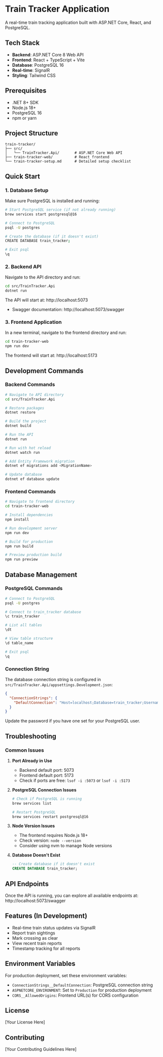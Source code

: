 # Train Tracker Application

A real-time train tracking application built with ASP.NET Core, React, and PostgreSQL.

## Tech Stack

- **Backend**: ASP.NET Core 8 Web API
- **Frontend**: React + TypeScript + Vite
- **Database**: PostgreSQL 16
- **Real-time**: SignalR
- **Styling**: Tailwind CSS

## Prerequisites

- .NET 8+ SDK
- Node.js 18+
- PostgreSQL 16
- npm or yarn

## Project Structure

```
train-tracker/
├── src/
│   └── TrainTracker.Api/       # ASP.NET Core Web API
├── train-tracker-web/          # React frontend
└── train-tracker-setup.md      # Detailed setup checklist
```

## Quick Start

### 1. Database Setup

Make sure PostgreSQL is installed and running:

```bash
# Start PostgreSQL service (if not already running)
brew services start postgresql@16

# Connect to PostgreSQL
psql -U postgres

# Create the database (if it doesn't exist)
CREATE DATABASE train_tracker;

# Exit psql
\q
```

### 2. Backend API

Navigate to the API directory and run:

```bash
cd src/TrainTracker.Api
dotnet run
```

The API will start at: http://localhost:5073
- Swagger documentation: http://localhost:5073/swagger

### 3. Frontend Application

In a new terminal, navigate to the frontend directory and run:

```bash
cd train-tracker-web
npm run dev
```

The frontend will start at: http://localhost:5173

## Development Commands

### Backend Commands

```bash
# Navigate to API directory
cd src/TrainTracker.Api

# Restore packages
dotnet restore

# Build the project
dotnet build

# Run the API
dotnet run

# Run with hot reload
dotnet watch run

# Add Entity Framework migration
dotnet ef migrations add <MigrationName>

# Update database
dotnet ef database update
```

### Frontend Commands

```bash
# Navigate to frontend directory
cd train-tracker-web

# Install dependencies
npm install

# Run development server
npm run dev

# Build for production
npm run build

# Preview production build
npm run preview
```

## Database Management

### PostgreSQL Commands

```bash
# Connect to PostgreSQL
psql -U postgres

# Connect to train_tracker database
\c train_tracker

# List all tables
\dt

# View table structure
\d table_name

# Exit psql
\q
```

### Connection String

The database connection string is configured in `src/TrainTracker.Api/appsettings.Development.json`:

```json
{
  "ConnectionStrings": {
    "DefaultConnection": "Host=localhost;Database=train_tracker;Username=postgres;Password="
  }
}
```

Update the password if you have one set for your PostgreSQL user.

## Troubleshooting

### Common Issues

1. **Port Already in Use**
   - Backend default port: 5073
   - Frontend default port: 5173
   - Check if ports are free: `lsof -i :5073` or `lsof -i :5173`

2. **PostgreSQL Connection Issues**
   ```bash
   # Check if PostgreSQL is running
   brew services list

   # Restart PostgreSQL
   brew services restart postgresql@16
   ```

3. **Node Version Issues**
   - The frontend requires Node.js 18+
   - Check version: `node --version`
   - Consider using nvm to manage Node versions

4. **Database Doesn't Exist**
   ```sql
   -- Create database if it doesn't exist
   CREATE DATABASE train_tracker;
   ```

## API Endpoints

Once the API is running, you can explore all available endpoints at:
http://localhost:5073/swagger

## Features (In Development)

- Real-time train status updates via SignalR
- Report train sightings
- Mark crossing as clear
- View recent train reports
- Timestamp tracking for all reports

## Environment Variables

For production deployment, set these environment variables:

- `ConnectionStrings__DefaultConnection`: PostgreSQL connection string
- `ASPNETCORE_ENVIRONMENT`: Set to `Production` for production deployment
- `CORS__AllowedOrigins`: Frontend URL(s) for CORS configuration

## License

[Your License Here]

## Contributing

[Your Contributing Guidelines Here]
